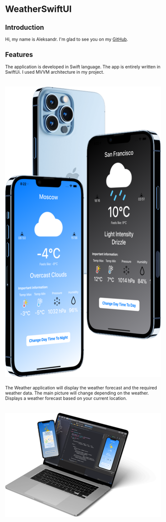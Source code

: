 # WeatherSwiftUI

## Introduction

Hi, my name is Aleksandr. I'm glad to see you on my [GitHub](https://github.com/AleksandrBasov?tab=repositories).

## Features

The application is developed in Swift language. The app is entirely written in SwiftUi. I used MVVM architecture in my project.

<h1 align="center">
<img src="Images/Weather1.png" alt="icon">
</h1>

The Weather application will display the weather forecast and the required weather data. The main picture will change depending on the weather. Displays a weather forecast based on your current location.

<h1 align="center">
<img src="Images/Weather2.png" alt="icon">
</h1>
